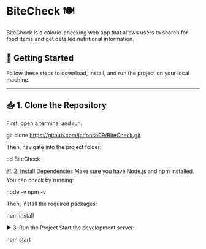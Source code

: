 # BiteCheck 🍽️

BiteCheck is a calorie-checking web app that allows users to search for food items and get detailed nutritional information.

## 🚀 Getting Started

Follow these steps to download, install, and run the project on your local machine.

---

## 📥 1. Clone the Repository

First, open a terminal and run:


git clone https://github.com/jalfonso09/BiteCheck.git

Then, navigate into the project folder:

cd BiteCheck

📦 2. Install Dependencies
Make sure you have Node.js and npm installed. You can check by running:

node -v
npm -v

Then, install the required packages:

npm install

▶️ 3. Run the Project
Start the development server:

npm start
